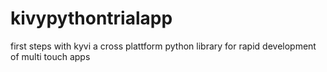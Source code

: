 # kivypythontrialapp
 first steps with kyvi a cross plattform python library for rapid development of multi touch apps
